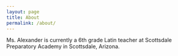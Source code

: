 ```yaml
---
layout: page
title: About
permalink: /about/
---
```


Ms. Alexander is currently a 6th grade Latin teacher at Scottsdale Preparatory Academy in Scottsdale, Arizona. 
